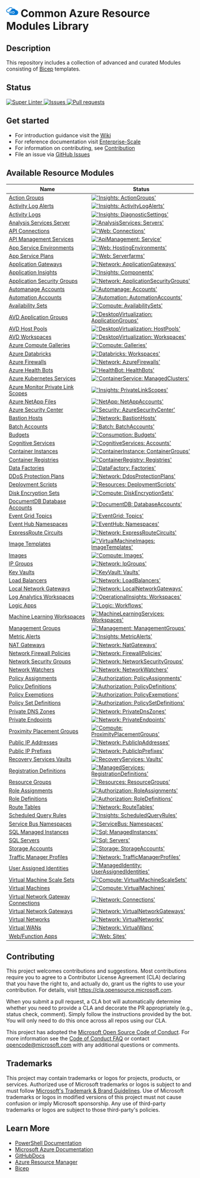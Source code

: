 # ![AzureIcon] Common Azure Resource Modules Library

## Description

This repository includes a collection of advanced and curated Modules consisting of [Bicep][Bicep] templates.

## Status

<a href="https://github.com/Azure/ResourceModules/actions/workflows/linter.yml">
  <img alt="Super Linter" src="https://github.com/Azure/ResourceModules/actions/workflows/linter.yml/badge.svg" />
</a>
<a href="https://github.com/Azure/ResourceModules/issues">
  <img alt="Issues" src="https://img.shields.io/github/issues/Azure/ResourceModules?color=0088ff" />
</a>
<a href="https://github.com/Azure/ResourceModules/pulls">
  <img alt="Pull requests" src="https://img.shields.io/github/issues-pr/Azure/ResourceModules?color=0088ff" />
</a>

## Get started

* For introduction guidance visit the [Wiki](https://github.com/azure/ResourceModules/wiki)
* For reference documentation visit [Enterprise-Scale](https://github.com/azure/enterprise-scale)
* For information on contributing, see [Contribution](<https://github.com/Azure/ResourceModules/wiki#contributing>)
* File an issue via [GitHub Issues](https://github.com/azure/ResourceModules/issues/new/choose)

## Available Resource Modules

| Name | Status |
| - | - |
| [Action Groups](https://github.com/lsnoddy/ResourceModules/tree/main/arm/Microsoft.Insights/actionGroups) | [!['Insights: ActionGroups'](https://github.com/lsnoddy/ResourceModules/actions/workflows/ms.insights.actiongroups.yml/badge.svg)](https://github.com/lsnoddy/ResourceModules/actions/workflows/ms.insights.actiongroups.yml) |
| [Activity Log Alerts](https://github.com/lsnoddy/ResourceModules/tree/main/arm/Microsoft.Insights/activityLogAlerts) | [!['Insights: ActivityLogAlerts'](https://github.com/lsnoddy/ResourceModules/actions/workflows/ms.insights.activitylogalerts.yml/badge.svg)](https://github.com/lsnoddy/ResourceModules/actions/workflows/ms.insights.activitylogalerts.yml) |
| [Activity Logs](https://github.com/lsnoddy/ResourceModules/tree/main/arm/Microsoft.Insights/diagnosticSettings) | [!['Insights: DiagnosticSettings'](https://github.com/lsnoddy/ResourceModules/actions/workflows/ms.insights.diagnosticsettings.yml/badge.svg)](https://github.com/lsnoddy/ResourceModules/actions/workflows/ms.insights.diagnosticsettings.yml) |
| [Analysis Services Server](https://github.com/lsnoddy/ResourceModules/tree/main/arm/Microsoft.AnalysisServices/servers) | [!['AnalysisServices: Servers'](https://github.com/lsnoddy/ResourceModules/actions/workflows/ms.analysisservices.servers.yml/badge.svg)](https://github.com/lsnoddy/ResourceModules/actions/workflows/ms.analysisservices.servers.yml) |
| [API Connections](https://github.com/lsnoddy/ResourceModules/tree/main/arm/Microsoft.Web/connections) | [!['Web: Connections'](https://github.com/lsnoddy/ResourceModules/actions/workflows/ms.web.connections.yml/badge.svg)](https://github.com/lsnoddy/ResourceModules/actions/workflows/ms.web.connections.yml) |
| [API Management Services](https://github.com/lsnoddy/ResourceModules/tree/main/arm/Microsoft.ApiManagement/service) | [!['ApiManagement: Service'](https://github.com/lsnoddy/ResourceModules/actions/workflows/ms.apimanagement.service.yml/badge.svg)](https://github.com/lsnoddy/ResourceModules/actions/workflows/ms.apimanagement.service.yml) |
| [App Service Environments](https://github.com/lsnoddy/ResourceModules/tree/main/arm/Microsoft.Web/hostingEnvironments) | [!['Web: HostingEnvironments'](https://github.com/lsnoddy/ResourceModules/actions/workflows/ms.web.hostingenvironments.yml/badge.svg)](https://github.com/lsnoddy/ResourceModules/actions/workflows/ms.web.hostingenvironments.yml) |
| [App Service Plans](https://github.com/lsnoddy/ResourceModules/tree/main/arm/Microsoft.Web/serverfarms) | [!['Web: Serverfarms'](https://github.com/lsnoddy/ResourceModules/actions/workflows/ms.web.serverfarms.yml/badge.svg)](https://github.com/lsnoddy/ResourceModules/actions/workflows/ms.web.serverfarms.yml) |
| [Application Gateways](https://github.com/lsnoddy/ResourceModules/tree/main/arm/Microsoft.Network/applicationGateways) | [!['Network: ApplicationGateways'](https://github.com/lsnoddy/ResourceModules/actions/workflows/ms.network.applicationgateways.yml/badge.svg)](https://github.com/lsnoddy/ResourceModules/actions/workflows/ms.network.applicationgateways.yml) |
| [Application Insights](https://github.com/lsnoddy/ResourceModules/tree/main/arm/Microsoft.Insights/components) | [!['Insights: Components'](https://github.com/lsnoddy/ResourceModules/actions/workflows/ms.insights.components.yml/badge.svg)](https://github.com/lsnoddy/ResourceModules/actions/workflows/ms.insights.components.yml) |
| [Application Security Groups](https://github.com/lsnoddy/ResourceModules/tree/main/arm/Microsoft.Network/applicationSecurityGroups) | [!['Network: ApplicationSecurityGroups'](https://github.com/lsnoddy/ResourceModules/actions/workflows/ms.network.applicationsecuritygroups.yml/badge.svg)](https://github.com/lsnoddy/ResourceModules/actions/workflows/ms.network.applicationsecuritygroups.yml) |
| [Automanage Accounts](https://github.com/lsnoddy/ResourceModules/tree/main/arm/Microsoft.Automanage/accounts) | [!['Automanage: Accounts'](https://github.com/lsnoddy/ResourceModules/actions/workflows/ms.automanage.accounts.yml/badge.svg)](https://github.com/lsnoddy/ResourceModules/actions/workflows/ms.automanage.accounts.yml) |
| [Automation Accounts](https://github.com/lsnoddy/ResourceModules/tree/main/arm/Microsoft.Automation/automationAccounts) | [!['Automation: AutomationAccounts'](https://github.com/lsnoddy/ResourceModules/actions/workflows/ms.automation.automationaccounts.yml/badge.svg)](https://github.com/lsnoddy/ResourceModules/actions/workflows/ms.automation.automationaccounts.yml) |
| [Availability Sets](https://github.com/lsnoddy/ResourceModules/tree/main/arm/Microsoft.Compute/availabilitySets) | [!['Compute: AvailabilitySets'](https://github.com/lsnoddy/ResourceModules/actions/workflows/ms.compute.availabilitysets.yml/badge.svg)](https://github.com/lsnoddy/ResourceModules/actions/workflows/ms.compute.availabilitysets.yml) |
| [AVD Application Groups](https://github.com/lsnoddy/ResourceModules/tree/main/arm/Microsoft.DesktopVirtualization/applicationgroups) | [!['DesktopVirtualization: ApplicationGroups'](https://github.com/lsnoddy/ResourceModules/actions/workflows/ms.desktopvirtualization.applicationgroups.yml/badge.svg)](https://github.com/lsnoddy/ResourceModules/actions/workflows/ms.desktopvirtualization.applicationgroups.yml) |
| [AVD Host Pools](https://github.com/lsnoddy/ResourceModules/tree/main/arm/Microsoft.DesktopVirtualization/hostpools) | [!['DesktopVirtualization: HostPools'](https://github.com/lsnoddy/ResourceModules/actions/workflows/ms.desktopvirtualization.hostpools.yml/badge.svg)](https://github.com/lsnoddy/ResourceModules/actions/workflows/ms.desktopvirtualization.hostpools.yml) |
| [AVD Workspaces](https://github.com/lsnoddy/ResourceModules/tree/main/arm/Microsoft.DesktopVirtualization/workspaces) | [!['DesktopVirtualization: Workspaces'](https://github.com/lsnoddy/ResourceModules/actions/workflows/ms.desktopvirtualization.workspaces.yml/badge.svg)](https://github.com/lsnoddy/ResourceModules/actions/workflows/ms.desktopvirtualization.workspaces.yml) |
| [Azure Compute Galleries](https://github.com/lsnoddy/ResourceModules/tree/main/arm/Microsoft.Compute/galleries) | [!['Compute: Galleries'](https://github.com/lsnoddy/ResourceModules/actions/workflows/ms.compute.galleries.yml/badge.svg)](https://github.com/lsnoddy/ResourceModules/actions/workflows/ms.compute.galleries.yml) |
| [Azure Databricks](https://github.com/lsnoddy/ResourceModules/tree/main/arm/Microsoft.Databricks/workspaces) | [!['Databricks: Workspaces'](https://github.com/lsnoddy/ResourceModules/actions/workflows/ms.databricks.workspaces.yml/badge.svg)](https://github.com/lsnoddy/ResourceModules/actions/workflows/ms.databricks.workspaces.yml) |
| [Azure Firewalls](https://github.com/lsnoddy/ResourceModules/tree/main/arm/Microsoft.Network/azureFirewalls) | [!['Network: AzureFirewalls'](https://github.com/lsnoddy/ResourceModules/actions/workflows/ms.network.azurefirewalls.yml/badge.svg)](https://github.com/lsnoddy/ResourceModules/actions/workflows/ms.network.azurefirewalls.yml) |
| [Azure Health Bots](https://github.com/lsnoddy/ResourceModules/tree/main/arm/Microsoft.HealthBot/healthBots) | [!['HealthBot: HealthBots'](https://github.com/lsnoddy/ResourceModules/actions/workflows/ms.healthbot.healthbots.yml/badge.svg)](https://github.com/lsnoddy/ResourceModules/actions/workflows/ms.healthbot.healthbots.yml) |
| [Azure Kubernetes Services](https://github.com/lsnoddy/ResourceModules/tree/main/arm/Microsoft.ContainerService/managedClusters) | [!['ContainerService: ManagedClusters'](https://github.com/lsnoddy/ResourceModules/actions/workflows/ms.containerservice.managedclusters.yml/badge.svg)](https://github.com/lsnoddy/ResourceModules/actions/workflows/ms.containerservice.managedclusters.yml) |
| [Azure Monitor Private Link Scopes](https://github.com/lsnoddy/ResourceModules/tree/main/arm/Microsoft.Insights/privateLinkScopes) | [!['Insights: PrivateLinkScopes'](https://github.com/lsnoddy/ResourceModules/actions/workflows/ms.insights.privatelinkscopes.yml/badge.svg)](https://github.com/lsnoddy/ResourceModules/actions/workflows/ms.insights.privatelinkscopes.yml) |
| [Azure NetApp Files](https://github.com/lsnoddy/ResourceModules/tree/main/arm/Microsoft.NetApp/netAppAccounts) | [!['NetApp: NetAppAccounts'](https://github.com/lsnoddy/ResourceModules/actions/workflows/ms.netapp.netappaccounts.yml/badge.svg)](https://github.com/lsnoddy/ResourceModules/actions/workflows/ms.netapp.netappaccounts.yml) |
| [Azure Security Center](https://github.com/lsnoddy/ResourceModules/tree/main/arm/Microsoft.Security/azureSecurityCenter) | [!['Security: AzureSecurityCenter'](https://github.com/lsnoddy/ResourceModules/actions/workflows/ms.security.azuresecuritycenter.yml/badge.svg)](https://github.com/lsnoddy/ResourceModules/actions/workflows/ms.security.azuresecuritycenter.yml) |
| [Bastion Hosts](https://github.com/lsnoddy/ResourceModules/tree/main/arm/Microsoft.Network/bastionHosts) | [!['Network: BastionHosts'](https://github.com/lsnoddy/ResourceModules/actions/workflows/ms.network.bastionhosts.yml/badge.svg)](https://github.com/lsnoddy/ResourceModules/actions/workflows/ms.network.bastionhosts.yml) |
| [Batch Accounts](https://github.com/lsnoddy/ResourceModules/tree/main/arm/Microsoft.Batch/batchAccounts) | [!['Batch: BatchAccounts'](https://github.com/lsnoddy/ResourceModules/actions/workflows/ms.batch.batchaccounts.yml/badge.svg)](https://github.com/lsnoddy/ResourceModules/actions/workflows/ms.batch.batchaccounts.yml) |
| [Budgets](https://github.com/lsnoddy/ResourceModules/tree/main/arm/Microsoft.Consumption/budgets) | [!['Consumption: Budgets'](https://github.com/lsnoddy/ResourceModules/actions/workflows/ms.consumption.budgets.yml/badge.svg)](https://github.com/lsnoddy/ResourceModules/actions/workflows/ms.consumption.budgets.yml) |
| [Cognitive Services](https://github.com/lsnoddy/ResourceModules/tree/main/arm/Microsoft.CognitiveServices/accounts) | [!['CognitiveServices: Accounts'](https://github.com/lsnoddy/ResourceModules/actions/workflows/ms.cognitiveservices.accounts.yml/badge.svg)](https://github.com/lsnoddy/ResourceModules/actions/workflows/ms.cognitiveservices.accounts.yml) |
| [Container Instances](https://github.com/lsnoddy/ResourceModules/tree/main/arm/Microsoft.ContainerInstance/containerGroups) | [!['ContainerInstance: ContainerGroups'](https://github.com/lsnoddy/ResourceModules/actions/workflows/ms.containerinstance.containergroups.yml/badge.svg)](https://github.com/lsnoddy/ResourceModules/actions/workflows/ms.containerinstance.containergroups.yml) |
| [Container Registries](https://github.com/lsnoddy/ResourceModules/tree/main/arm/Microsoft.ContainerRegistry/registries) | [!['ContainerRegistry: Registries'](https://github.com/lsnoddy/ResourceModules/actions/workflows/ms.containerregistry.registries.yml/badge.svg)](https://github.com/lsnoddy/ResourceModules/actions/workflows/ms.containerregistry.registries.yml) |
| [Data Factories](https://github.com/lsnoddy/ResourceModules/tree/main/arm/Microsoft.DataFactory/factories) | [!['DataFactory: Factories'](https://github.com/lsnoddy/ResourceModules/actions/workflows/ms.datafactory.factories.yml/badge.svg)](https://github.com/lsnoddy/ResourceModules/actions/workflows/ms.datafactory.factories.yml) |
| [DDoS Protection Plans](https://github.com/lsnoddy/ResourceModules/tree/main/arm/Microsoft.Network/ddosProtectionPlans) | [!['Network: DdosProtectionPlans'](https://github.com/lsnoddy/ResourceModules/actions/workflows/ms.network.ddosprotectionplans.yml/badge.svg)](https://github.com/lsnoddy/ResourceModules/actions/workflows/ms.network.ddosprotectionplans.yml) |
| [Deployment Scripts](https://github.com/lsnoddy/ResourceModules/tree/main/arm/Microsoft.Resources/deploymentScripts) | [!['Resources: DeploymentScripts'](https://github.com/lsnoddy/ResourceModules/actions/workflows/ms.resources.deploymentscripts.yml/badge.svg)](https://github.com/lsnoddy/ResourceModules/actions/workflows/ms.resources.deploymentscripts.yml) |
| [Disk Encryption Sets](https://github.com/lsnoddy/ResourceModules/tree/main/arm/Microsoft.Compute/diskEncryptionSets) | [!['Compute: DiskEncryptionSets'](https://github.com/lsnoddy/ResourceModules/actions/workflows/ms.compute.diskencryptionsets.yml/badge.svg)](https://github.com/lsnoddy/ResourceModules/actions/workflows/ms.compute.diskencryptionsets.yml) |
| [DocumentDB Database Accounts](https://github.com/lsnoddy/ResourceModules/tree/main/arm/Microsoft.DocumentDB/databaseAccounts) | [!['DocumentDB: DatabaseAccounts'](https://github.com/lsnoddy/ResourceModules/actions/workflows/ms.documentdb.databaseaccounts.yml/badge.svg)](https://github.com/lsnoddy/ResourceModules/actions/workflows/ms.documentdb.databaseaccounts.yml) |
| [Event Grid Topics](https://github.com/lsnoddy/ResourceModules/tree/main/arm/Microsoft.EventGrid/topics) | [!['EventGrid: Topics'](https://github.com/lsnoddy/ResourceModules/actions/workflows/ms.eventgrid.topics.yml/badge.svg)](https://github.com/lsnoddy/ResourceModules/actions/workflows/ms.eventgrid.topics.yml) |
| [Event Hub Namespaces](https://github.com/lsnoddy/ResourceModules/tree/main/arm/Microsoft.EventHub/namespaces) | [!['EventHub: Namespaces'](https://github.com/lsnoddy/ResourceModules/actions/workflows/ms.eventhub.namespaces.yml/badge.svg)](https://github.com/lsnoddy/ResourceModules/actions/workflows/ms.eventhub.namespaces.yml) |
| [ExpressRoute Circuits](https://github.com/lsnoddy/ResourceModules/tree/main/arm/Microsoft.Network/expressRouteCircuits) | [!['Network: ExpressRouteCircuits'](https://github.com/lsnoddy/ResourceModules/actions/workflows/ms.network.expressroutecircuits.yml/badge.svg)](https://github.com/lsnoddy/ResourceModules/actions/workflows/ms.network.expressroutecircuits.yml) |
| [Image Templates](https://github.com/lsnoddy/ResourceModules/tree/main/arm/Microsoft.VirtualMachineImages/imageTemplates) | [!['VirtualMachineImages: ImageTemplates'](https://github.com/lsnoddy/ResourceModules/actions/workflows/ms.virtualmachineimages.imagetemplates.yml/badge.svg)](https://github.com/lsnoddy/ResourceModules/actions/workflows/ms.virtualmachineimages.imagetemplates.yml) |
| [Images](https://github.com/lsnoddy/ResourceModules/tree/main/arm/Microsoft.Compute/images) | [!['Compute: Images'](https://github.com/lsnoddy/ResourceModules/actions/workflows/ms.compute.images.yml/badge.svg)](https://github.com/lsnoddy/ResourceModules/actions/workflows/ms.compute.images.yml) |
| [IP Groups](https://github.com/lsnoddy/ResourceModules/tree/main/arm/Microsoft.Network/ipGroups) | [!['Network: IpGroups'](https://github.com/lsnoddy/ResourceModules/actions/workflows/ms.network.ipgroups.yml/badge.svg)](https://github.com/lsnoddy/ResourceModules/actions/workflows/ms.network.ipgroups.yml) |
| [Key Vaults](https://github.com/lsnoddy/ResourceModules/tree/main/arm/Microsoft.KeyVault/vaults) | [!['KeyVault: Vaults'](https://github.com/lsnoddy/ResourceModules/actions/workflows/ms.keyvault.vaults.yml/badge.svg)](https://github.com/lsnoddy/ResourceModules/actions/workflows/ms.keyvault.vaults.yml) |
| [Load Balancers](https://github.com/lsnoddy/ResourceModules/tree/main/arm/Microsoft.Network/loadBalancers) | [!['Network: LoadBalancers'](https://github.com/lsnoddy/ResourceModules/actions/workflows/ms.network.loadbalancers.yml/badge.svg)](https://github.com/lsnoddy/ResourceModules/actions/workflows/ms.network.loadbalancers.yml) |
| [Local Network Gateways](https://github.com/lsnoddy/ResourceModules/tree/main/arm/Microsoft.Network/localNetworkGateways) | [!['Network: LocalNetworkGateways'](https://github.com/lsnoddy/ResourceModules/actions/workflows/ms.network.localnetworkgateways.yml/badge.svg)](https://github.com/lsnoddy/ResourceModules/actions/workflows/ms.network.localnetworkgateways.yml) |
| [Log Analytics Workspaces](https://github.com/lsnoddy/ResourceModules/tree/main/arm/Microsoft.OperationalInsights/workspaces) | [!['OperationalInsights: Workspaces'](https://github.com/lsnoddy/ResourceModules/actions/workflows/ms.operationalinsights.workspaces.yml/badge.svg)](https://github.com/lsnoddy/ResourceModules/actions/workflows/ms.operationalinsights.workspaces.yml) |
| [Logic Apps](https://github.com/lsnoddy/ResourceModules/tree/main/arm/Microsoft.Logic/workflows) | [!['Logic: Workflows'](https://github.com/lsnoddy/ResourceModules/actions/workflows/ms.logic.workflows.yml/badge.svg)](https://github.com/lsnoddy/ResourceModules/actions/workflows/ms.logic.workflows.yml) |
| [Machine Learning Workspaces](https://github.com/lsnoddy/ResourceModules/tree/main/arm/Microsoft.MachineLearningServices/workspaces) | [!['MachineLearningServices: Workspaces'](https://github.com/lsnoddy/ResourceModules/actions/workflows/ms.machinelearningservices.workspaces.yml/badge.svg)](https://github.com/lsnoddy/ResourceModules/actions/workflows/ms.machinelearningservices.workspaces.yml) |
| [Management Groups](https://github.com/lsnoddy/ResourceModules/tree/main/arm/Microsoft.Management/managementGroups) | [!['Management: ManagementGroups'](https://github.com/lsnoddy/ResourceModules/actions/workflows/ms.management.managementgroups.yml/badge.svg)](https://github.com/lsnoddy/ResourceModules/actions/workflows/ms.management.managementgroups.yml) |
| [Metric Alerts](https://github.com/lsnoddy/ResourceModules/tree/main/arm/Microsoft.Insights/metricAlerts) | [!['Insights: MetricAlerts'](https://github.com/lsnoddy/ResourceModules/actions/workflows/ms.insights.metricalerts.yml/badge.svg)](https://github.com/lsnoddy/ResourceModules/actions/workflows/ms.insights.metricalerts.yml) |
| [NAT Gateways](https://github.com/lsnoddy/ResourceModules/tree/main/arm/Microsoft.Network/natGateways) | [!['Network: NatGateways'](https://github.com/lsnoddy/ResourceModules/actions/workflows/ms.network.natgateways.yml/badge.svg)](https://github.com/lsnoddy/ResourceModules/actions/workflows/ms.network.natgateways.yml) |
| [Network Firewall Policies](https://github.com/lsnoddy/ResourceModules/tree/main/arm/Microsoft.Network/firewallPolicies) | [!['Network: FirewallPolicies'](https://github.com/lsnoddy/ResourceModules/actions/workflows/ms.network.firewallpolicies.yml/badge.svg)](https://github.com/lsnoddy/ResourceModules/actions/workflows/ms.network.firewallpolicies.yml) |
| [Network Security Groups](https://github.com/lsnoddy/ResourceModules/tree/main/arm/Microsoft.Network/networkSecurityGroups) | [!['Network: NetworkSecurityGroups'](https://github.com/lsnoddy/ResourceModules/actions/workflows/ms.network.networksecuritygroups.yml/badge.svg)](https://github.com/lsnoddy/ResourceModules/actions/workflows/ms.network.networksecuritygroups.yml) |
| [Network Watchers](https://github.com/lsnoddy/ResourceModules/tree/main/arm/Microsoft.Network/networkWatchers) | [!['Network: NetworkWatchers'](https://github.com/lsnoddy/ResourceModules/actions/workflows/ms.network.networkwatchers.yml/badge.svg)](https://github.com/lsnoddy/ResourceModules/actions/workflows/ms.network.networkwatchers.yml) |
| [Policy Assignments](https://github.com/lsnoddy/ResourceModules/tree/main/arm/Microsoft.Authorization/policyAssignments) | [!['Authorization: PolicyAssignments'](https://github.com/lsnoddy/ResourceModules/actions/workflows/ms.authorization.policyassignments.yml/badge.svg)](https://github.com/lsnoddy/ResourceModules/actions/workflows/ms.authorization.policyassignments.yml) |
| [Policy Definitions](https://github.com/lsnoddy/ResourceModules/tree/main/arm/Microsoft.Authorization/policyDefinitions) | [!['Authorization: PolicyDefinitions'](https://github.com/lsnoddy/ResourceModules/actions/workflows/ms.authorization.policydefinitions.yml/badge.svg)](https://github.com/lsnoddy/ResourceModules/actions/workflows/ms.authorization.policydefinitions.yml) |
| [Policy Exemptions](https://github.com/lsnoddy/ResourceModules/tree/main/arm/Microsoft.Authorization/policyExemptions) | [!['Authorization: PolicyExemptions'](https://github.com/lsnoddy/ResourceModules/actions/workflows/ms.authorization.policyexemptions.yml/badge.svg)](https://github.com/lsnoddy/ResourceModules/actions/workflows/ms.authorization.policyexemptions.yml) |
| [Policy Set Definitions](https://github.com/lsnoddy/ResourceModules/tree/main/arm/Microsoft.Authorization/policySetDefinitions) | [!['Authorization: PolicySetDefinitions'](https://github.com/lsnoddy/ResourceModules/actions/workflows/ms.authorization.policysetdefinitions.yml/badge.svg)](https://github.com/lsnoddy/ResourceModules/actions/workflows/ms.authorization.policysetdefinitions.yml) |
| [Private DNS Zones](https://github.com/lsnoddy/ResourceModules/tree/main/arm/Microsoft.Network/privateDnsZones) | [!['Network: PrivateDnsZones'](https://github.com/lsnoddy/ResourceModules/actions/workflows/ms.network.privatednszones.yml/badge.svg)](https://github.com/lsnoddy/ResourceModules/actions/workflows/ms.network.privatednszones.yml) |
| [Private Endpoints](https://github.com/lsnoddy/ResourceModules/tree/main/arm/Microsoft.Network/privateEndpoints) | [!['Network: PrivateEndpoints'](https://github.com/lsnoddy/ResourceModules/actions/workflows/ms.network.privateendpoints.yml/badge.svg)](https://github.com/lsnoddy/ResourceModules/actions/workflows/ms.network.privateendpoints.yml) |
| [Proximity Placement Groups](https://github.com/lsnoddy/ResourceModules/tree/main/arm/Microsoft.Compute/proximityPlacementGroups) | [!['Compute: ProximityPlacementGroups'](https://github.com/lsnoddy/ResourceModules/actions/workflows/ms.compute.proximityplacementgroups.yml/badge.svg)](https://github.com/lsnoddy/ResourceModules/actions/workflows/ms.compute.proximityplacementgroups.yml) |
| [Public IP Addresses](https://github.com/lsnoddy/ResourceModules/tree/main/arm/Microsoft.Network/publicIPAddresses) | [!['Network: PublicIpAddresses'](https://github.com/lsnoddy/ResourceModules/actions/workflows/ms.network.publicipaddresses.yml/badge.svg)](https://github.com/lsnoddy/ResourceModules/actions/workflows/ms.network.publicipaddresses.yml) |
| [Public IP Prefixes](https://github.com/lsnoddy/ResourceModules/tree/main/arm/Microsoft.Network/publicIPPrefixes) | [!['Network: PublicIpPrefixes'](https://github.com/lsnoddy/ResourceModules/actions/workflows/ms.network.publicipprefixes.yml/badge.svg)](https://github.com/lsnoddy/ResourceModules/actions/workflows/ms.network.publicipprefixes.yml) |
| [Recovery Services Vaults](https://github.com/lsnoddy/ResourceModules/tree/main/arm/Microsoft.RecoveryServices/vaults) | [!['RecoveryServices: Vaults'](https://github.com/lsnoddy/ResourceModules/actions/workflows/ms.recoveryservices.vaults.yml/badge.svg)](https://github.com/lsnoddy/ResourceModules/actions/workflows/ms.recoveryservices.vaults.yml) |
| [Registration Definitions](https://github.com/lsnoddy/ResourceModules/tree/main/arm/Microsoft.ManagedServices/registrationDefinitions) | [!['ManagedServices: RegistrationDefinitions'](https://github.com/lsnoddy/ResourceModules/actions/workflows/ms.managedservices.registrationdefinitions.yml/badge.svg)](https://github.com/lsnoddy/ResourceModules/actions/workflows/ms.managedservices.registrationdefinitions.yml) |
| [Resource Groups](https://github.com/lsnoddy/ResourceModules/tree/main/arm/Microsoft.Resources/resourceGroups) | [!['Resources: ResourceGroups'](https://github.com/lsnoddy/ResourceModules/actions/workflows/ms.resources.resourcegroups.yml/badge.svg)](https://github.com/lsnoddy/ResourceModules/actions/workflows/ms.resources.resourcegroups.yml) |
| [Role Assignments](https://github.com/lsnoddy/ResourceModules/tree/main/arm/Microsoft.Authorization/roleAssignments) | [!['Authorization: RoleAssignments'](https://github.com/lsnoddy/ResourceModules/actions/workflows/ms.authorization.roleassignments.yml/badge.svg)](https://github.com/lsnoddy/ResourceModules/actions/workflows/ms.authorization.roleassignments.yml) |
| [Role Definitions](https://github.com/lsnoddy/ResourceModules/tree/main/arm/Microsoft.Authorization/roleDefinitions) | [!['Authorization: RoleDefinitions'](https://github.com/lsnoddy/ResourceModules/actions/workflows/ms.authorization.roledefinitions.yml/badge.svg)](https://github.com/lsnoddy/ResourceModules/actions/workflows/ms.authorization.roledefinitions.yml) |
| [Route Tables](https://github.com/lsnoddy/ResourceModules/tree/main/arm/Microsoft.Network/routeTables) | [!['Network: RouteTables'](https://github.com/lsnoddy/ResourceModules/actions/workflows/ms.network.routetables.yml/badge.svg)](https://github.com/lsnoddy/ResourceModules/actions/workflows/ms.network.routetables.yml) |
| [Scheduled Query Rules](https://github.com/lsnoddy/ResourceModules/tree/main/arm/Microsoft.Insights/scheduledQueryRules) | [!['Insights: ScheduledQueryRules'](https://github.com/lsnoddy/ResourceModules/actions/workflows/ms.insights.scheduledqueryrules.yml/badge.svg)](https://github.com/lsnoddy/ResourceModules/actions/workflows/ms.insights.scheduledqueryrules.yml) |
| [Service Bus Namespaces](https://github.com/lsnoddy/ResourceModules/tree/main/arm/Microsoft.ServiceBus/namespaces) | [!['ServiceBus: Namespaces'](https://github.com/lsnoddy/ResourceModules/actions/workflows/ms.servicebus.namespaces.yml/badge.svg)](https://github.com/lsnoddy/ResourceModules/actions/workflows/ms.servicebus.namespaces.yml) |
| [SQL Managed Instances](https://github.com/lsnoddy/ResourceModules/tree/main/arm/Microsoft.Sql/managedInstances) | [!['Sql: ManagedInstances'](https://github.com/lsnoddy/ResourceModules/actions/workflows/ms.sql.managedinstances.yml/badge.svg)](https://github.com/lsnoddy/ResourceModules/actions/workflows/ms.sql.managedinstances.yml) |
| [SQL Servers](https://github.com/lsnoddy/ResourceModules/tree/main/arm/Microsoft.Sql/servers) | [!['Sql: Servers'](https://github.com/lsnoddy/ResourceModules/actions/workflows/ms.sql.servers.yml/badge.svg)](https://github.com/lsnoddy/ResourceModules/actions/workflows/ms.sql.servers.yml) |
| [Storage Accounts](https://github.com/lsnoddy/ResourceModules/tree/main/arm/Microsoft.Storage/storageAccounts) | [!['Storage: StorageAccounts'](https://github.com/lsnoddy/ResourceModules/actions/workflows/ms.storage.storageaccounts.yml/badge.svg)](https://github.com/lsnoddy/ResourceModules/actions/workflows/ms.storage.storageaccounts.yml) |
| [Traffic Manager Profiles](https://github.com/lsnoddy/ResourceModules/tree/main/arm/Microsoft.Network/trafficmanagerprofiles) | [!['Network: TrafficManagerProfiles'](https://github.com/lsnoddy/ResourceModules/actions/workflows/ms.network.trafficmanagerprofiles.yml/badge.svg)](https://github.com/lsnoddy/ResourceModules/actions/workflows/ms.network.trafficmanagerprofiles.yml) |
| [User Assigned Identities](https://github.com/lsnoddy/ResourceModules/tree/main/arm/Microsoft.ManagedIdentity/userAssignedIdentities) | [!['ManagedIdentity: UserAssignedIdentities'](https://github.com/lsnoddy/ResourceModules/actions/workflows/ms.managedidentity.userassignedidentities.yml/badge.svg)](https://github.com/lsnoddy/ResourceModules/actions/workflows/ms.managedidentity.userassignedidentities.yml) |
| [Virtual Machine Scale Sets](https://github.com/lsnoddy/ResourceModules/tree/main/arm/Microsoft.Compute/virtualMachineScaleSets) | [!['Compute: VirtualMachineScaleSets'](https://github.com/lsnoddy/ResourceModules/actions/workflows/ms.compute.virtualmachinescalesets.yml/badge.svg)](https://github.com/lsnoddy/ResourceModules/actions/workflows/ms.compute.virtualmachinescalesets.yml) |
| [Virtual Machines](https://github.com/lsnoddy/ResourceModules/tree/main/arm/Microsoft.Compute/virtualMachines) | [!['Compute: VirtualMachines'](https://github.com/lsnoddy/ResourceModules/actions/workflows/ms.compute.virtualmachines.yml/badge.svg)](https://github.com/lsnoddy/ResourceModules/actions/workflows/ms.compute.virtualmachines.yml) |
| [Virtual Network Gateway Connections](https://github.com/lsnoddy/ResourceModules/tree/main/arm/Microsoft.Network/connections) | [!['Network: Connections'](https://github.com/lsnoddy/ResourceModules/actions/workflows/ms.network.connections.yml/badge.svg)](https://github.com/lsnoddy/ResourceModules/actions/workflows/ms.network.connections.yml) |
| [Virtual Network Gateways](https://github.com/lsnoddy/ResourceModules/tree/main/arm/Microsoft.Network/virtualNetworkGateways) | [!['Network: VirtualNetworkGateways'](https://github.com/lsnoddy/ResourceModules/actions/workflows/ms.network.virtualnetworkgateways.yml/badge.svg)](https://github.com/lsnoddy/ResourceModules/actions/workflows/ms.network.virtualnetworkgateways.yml) |
| [Virtual Networks](https://github.com/lsnoddy/ResourceModules/tree/main/arm/Microsoft.Network/virtualNetworks) | [!['Network: VirtualNetworks'](https://github.com/lsnoddy/ResourceModules/actions/workflows/ms.network.virtualnetworks.yml/badge.svg)](https://github.com/lsnoddy/ResourceModules/actions/workflows/ms.network.virtualnetworks.yml) |
| [Virtual WANs](https://github.com/lsnoddy/ResourceModules/tree/main/arm/Microsoft.Network/virtualWans) | [!['Network: VirtualWans'](https://github.com/lsnoddy/ResourceModules/actions/workflows/ms.network.virtualwans.yml/badge.svg)](https://github.com/lsnoddy/ResourceModules/actions/workflows/ms.network.virtualwans.yml) |
| [Web/Function Apps](https://github.com/lsnoddy/ResourceModules/tree/main/arm/Microsoft.Web/sites) | [!['Web: Sites'](https://github.com/lsnoddy/ResourceModules/actions/workflows/ms.web.sites.yml/badge.svg)](https://github.com/lsnoddy/ResourceModules/actions/workflows/ms.web.sites.yml) |

<!-- ## Contributors

Contributors names and contact info

* [@segraef](<https://twitter.com/segraef>)

-->

## Contributing

This project welcomes contributions and suggestions.  Most contributions require you to agree to a Contributor License Agreement (CLA) declaring that you have the right to, and actually do, grant us the rights to use your contribution. For details, visit <https://cla.opensource.microsoft.com>.

When you submit a pull request, a CLA bot will automatically determine whether you need to provide a CLA and decorate the PR appropriately (e.g., status check, comment). Simply follow the instructions provided by the bot. You will only need to do this once across all repos using our CLA.

This project has adopted the [Microsoft Open Source Code of Conduct](https://opensource.microsoft.com/codeofconduct/).
For more information see the [Code of Conduct FAQ](https://opensource.microsoft.com/codeofconduct/faq/) or contact [opencode@microsoft.com](mailto:opencode@microsoft.com) with any additional questions or comments.

## Trademarks

This project may contain trademarks or logos for projects, products, or services. Authorized use of Microsoft trademarks or logos is subject to and must follow
[Microsoft's Trademark & Brand Guidelines](https://www.microsoft.com/en-us/legal/intellectualproperty/trademarks/usage/general).
Use of Microsoft trademarks or logos in modified versions of this project must not cause confusion or imply Microsoft sponsorship.
Any use of third-party trademarks or logos are subject to those third-party's policies.

## Learn More

* [PowerShell Documentation][PowerShellDocs]
* [Microsoft Azure Documentation][MicrosoftAzureDocs]
* [GitHubDocs][GitHubDocs]
* [Azure Resource Manager][AzureResourceManager]
* [Bicep][Bicep]

<!-- References -->

<!-- Local -->
[Wiki]: <https://github.com/Azure/Modules/wiki>
[ProjectSetup]: <https://docs.github.com/en/communities/setting-up-your-project-for-healthy-contributions>
[GitHubDocs]: <https://docs.github.com/>
[AzureDevOpsDocs]: <https://docs.microsoft.com/en-us/azure/devops/?view=azure-devops>
[GitHubIssues]: <https://github.com/Azure/Modules/issues>
[Contributing]: CONTRIBUTING.md
[AzureIcon]: docs/media/MicrosoftAzure-32px.png
[PowershellIcon]: docs/media/MicrosoftPowerShellCore-32px.png
[BashIcon]: docs/media/Bash_Logo_black_and_white_icon_only-32px.svg.png

<!-- External -->
[Bicep]: <https://github.com/Azure/bicep>
[Az]: <https://img.shields.io/powershellgallery/v/Az.svg?style=flat-square&label=Az>
[AzGallery]: <https://www.powershellgallery.com/packages/Az/>
[PowerShellCore]: <https://github.com/PowerShell/PowerShell/releases/latest>
[InstallAzPs]: <https://docs.microsoft.com/en-us/powershell/azure/install-az-ps>
[AzureResourceManager]: <https://docs.microsoft.com/en-us/azure/azure-resource-manager/management/overview>
[TemplateSpecs]: <https://docs.microsoft.com/en-us/azure/azure-resource-manager/templates/template-specs>

[ESLZ]: <https://github.com/Azure/Enterprise-Scale>
[AzureSecurityBenchmark]: <https://docs.microsoft.com/en-us/azure/cloud-adoption-framework/ready/enterprise-scale/security-governance-and-compliance#azure-security-benchmark>
[ESLZWorkloadTemplatesLibrary]: <https://github.com/Azure/Enterprise-Scale/tree/main/workloads>

<!-- Docs -->
[MicrosoftAzureDocs]: <https://docs.microsoft.com/en-us/azure/>
[PowerShellDocs]: <https://docs.microsoft.com/en-us/powershell/>
